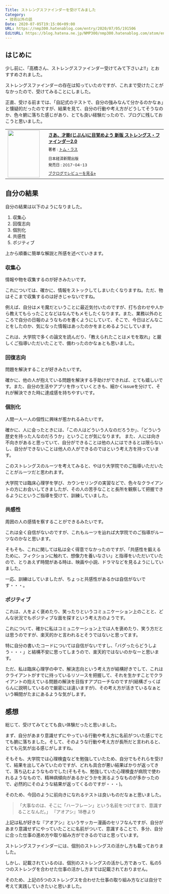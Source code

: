 ```yaml
---
Title: ストレングスファインダーを受けてみました
Category:
- 技術以外の話
Date: 2020-07-05T19:15:06+09:00
URL: https://nmp300.hatenablog.com/entry/2020/07/05/191506
EditURL: https://blog.hatena.ne.jp/NMP300/nmp300.hatenablog.com/atom/entry/26006613594147873
---
```


## はじめに

少し前に、「高橋さん、ストレングスファインダー受けてみて下さいよ!!」とおすすめされました。

ストレングスファインダーの存在は知っていたのですが、これまで受けたことがなかったので、受けてみることにしました。

正直、受ける前までは、「自記式のテストで、自分の強みなんて分かるのかなぁ」と懐疑的だったのですが、結果を見て、自分の行動や考え方がどうしてそうなのか、色々腑に落ちた感じがあり、とても良い経験だったので、ブログに残しておこうと思いました。

<div class="booklog_html"><table><tr><td class="booklog_html_image"><a href="https://www.amazon.co.jp/dp/4532321433?tag=booklogjp-default-22&linkCode=ogi&th=1&psc=1" target="_blank"><img src="https://m.media-amazon.com/images/I/517h5VHhanL._SL160_.jpg" width="101" height="150" style="border:0;border-radius:0;" /></a></td><td class="booklog_html_info" style="padding-left:20px;"><div class="booklog_html_title" style="margin-bottom:10px;font-size:14px;font-weight:bold;"><a href="https://www.amazon.co.jp/dp/4532321433?tag=booklogjp-default-22&linkCode=ogi&th=1&psc=1" target="_blank">さあ、才能(じぶん)に目覚めよう 新版 ストレングス・ファインダー2.0</a></div><div style="margin-bottom:10px;"><div class="booklog_html_author" style="margin-bottom:15px;font-size:12px;;line-height:1.2em">著者 : <a href="https://booklog.jp/author/%E3%83%88%E3%83%A0%E3%83%BB%E3%83%A9%E3%82%B9" target="_blank">トム・ラス</a></div><div class="booklog_html_manufacturer" style="margin-bottom:5px;font-size:12px;;line-height:1.2em">日本経済新聞出版</div><div class="booklog_html_release" style="font-size:12px;;line-height:1.2em">発売日 : 2017-04-13</div></div><div class="booklog_html_link_amazon"><a href="https://booklog.jp/item/1/4532321433" style="font-size:12px;" target="_blank">ブクログでレビューを見る»</a></div></td></tr></table></div>

## 自分の結果

自分の結果は以下のようになりました。

1. 収集心
2. 回復志向
3. 個別化
4. 共感性
5. ポジティブ

上から順番に簡単な解説と所感を述べていきます。


### 収集心

情報や物を収集するのが好きみたいです。

これについては、確かに、情報をストックしてしまいたくなりますね。ただ、物はそこまで収集するのは好きじゃないですね。

例えば、自分はメモ魔だということに最近気付いたのですが、打ち合わせや人から教えてもらったことなどはなんでもメモしたくなります。また、業務以外のところで自分の日報のようなものを書くようにしていて、そこで、今日はどんなことをしたのか、気になった情報はあったのかをまとめるようにしています。

これは、大学院で多くの論文を読んだり、「教えられたことはメモを取れ」と厳しくご指導いただいたことで、備わったのかなぁとも思いました。


### 回復志向

問題を解決することが好きみたいです。

確かに、他の人が抱えている問題を解決する手助けができれば、とても嬉しいです。また、自分の生活やアプリを作っていくときも、細かくissueを分けて、それが解決できた時に達成感を持ちやすいです。


### 個別化

人間一人一人の個性に興味が惹かれるみたいです。

確かに、人に会ったときには、「この人はどういう人なのだろうか」、「どういう歴史を持った人なのだろうか」ということが気になります。
また、人には向き不向きがあると思っていて、自分ができることは他の人にはできるとは限らないし、自分ができないことは他人の人ができるのではという考え方を持っています。

このストレングスのルーツを考えてみると、やはり大学院でのご指導いただいたことがルーツだと思われます。

大学院では臨床心理学を学び、カウンセリングの実習などで、色々なクライアントの方にお会いしてきましたが、その人の苦手なことと長所を観察して把握できるようにというご指導を受けて、訓練していました。


### 共感性

周囲の人の感情を察することができるみたいです。

これは全く自信がないのですが、これもルーツを辿れば大学院でのご指導がルーツなのかなと思います。

そもそも、これに関しては私は全く得意でなかったのですが、「共感性を鍛えるために、フィクションに触れて、想像力を養いなさい」と指導をいただいていたので、とりあえず時間がある時は、映画や小説、ドラマなどを見るようにしていました。

一応、訓練はしていましたが、ちょっと共感性があるかは自信がないです・・・。


### ポジティブ

これは、人をよく褒めたり、笑ったりというコミュニケーション上のことと、どんな状況でもポジティブな面を探すという考え方のようです。

これについて、確かに私はコミュニケーション上では人を褒めたり、笑う方だとは思うのですが、楽天的かと言われるとそうではないと思ってます。

特に自分の書いたコードについては自信がないですし、「バグったらどうしよう・・・」と結構不安に思ってしまうので、楽天的ではないのかなーと思います。

ただ、私は臨床心理学の中で、解決志向という考え方が結構好きでして、これはクライアントがすでに持っているリソースを把握して、それを生かすことでクライアントの抱えている問題の解決を目指すアプローチなのですが(結構ざっくばらんに説明しているので厳密には違いますが)、その考え方が活きているなぁという瞬間がたまにあるような気がします。


## 感想

総じて、受けてみてとても良い体験だったと思いました。

まず、自分があまり意識せずにやっている行動や考え方に名前がついた感じでとても腑に落ちました。そして、そのような行動や考え方が長所だと言われると、とても元気が出る感じがしますね。

そもそも、大学院では心理検査などを勉強していたため、自分でもそれらを受けて、結果を出してみていたのですが、どれも具合が悪い結果ばかりが返ってきて、落ち込むようなものでした(そもそも、勉強していた心理検査が病院で使われるようなもので、精神病傾向があるかどうかを測るようなものが多かったので、必然的にそのような結果が返ってくるのですが・・・)。

そのため、今回のように前向きになれるテストは良いものだなぁと思いました。


> 「大事なのは、そこに「ハーフレーン」という名前をつけてまで、意識することなんだ。」
> 『アオアシ』18巻より

上記は私が好きな『アオアシ』というサッカー漫画のセリフなんですが、自分があまり意識せずにやっていたことに名前がついて、意識することで、多分、自分に合った仕事の進め方や取り組み方ができるのではと思っています。

ストレングスファインダーには、個別のストレングスの活かし方も載っておりました。

しかし、記載されているのは、個別のストレングスの活かし方であって、私の5つのストレングを合わせた仕事の活かし方までは記載されておりません。

そのため、上記の5つのストレングスを合わせた仕事の取り組み方などは自分で考えて実践していきたいと思いました。
